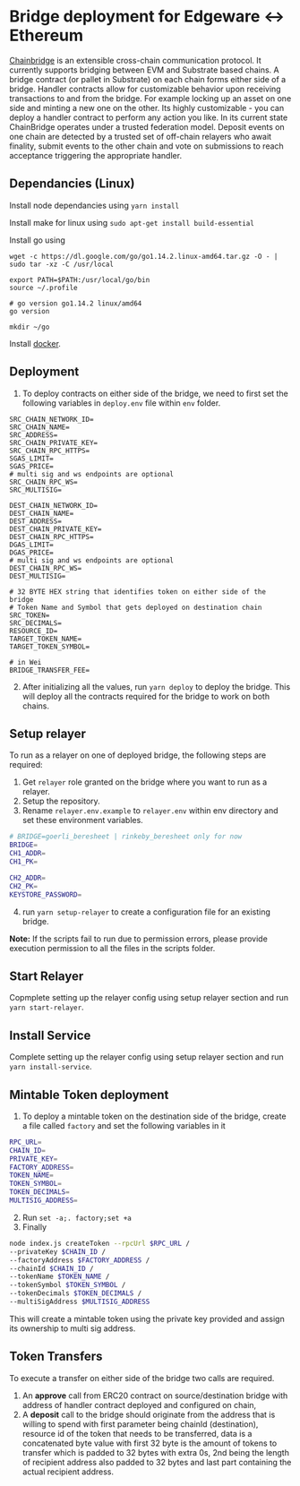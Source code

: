 #  Bridge deployment for Edgeware <-> Ethereum  
[Chainbridge](https://github.com/ChainSafe/ChainBridge) is an extensible cross-chain communication protocol. It currently supports bridging between EVM and Substrate based chains.
A bridge contract (or pallet in Substrate) on each chain forms either side of a bridge. Handler contracts allow for customizable behavior upon receiving transactions to and from the bridge. For example locking up an asset on one side and minting a new one on the other. Its highly customizable - you can deploy a handler contract to perform any action you like.
In its current state ChainBridge operates under a trusted federation model. Deposit events on one chain are detected by a trusted set of off-chain relayers who await finality, submit events to the other chain and vote on submissions to reach acceptance triggering the appropriate handler.  

## Dependancies (Linux)
  Install node dependancies using
  ``` yarn install ```
  
  Install make for linux using
  ``` sudo apt-get install build-essential ```
  
  Install go using
  ```
  wget -c https://dl.google.com/go/go1.14.2.linux-amd64.tar.gz -O - | sudo tar -xz -C /usr/local

  export PATH=$PATH:/usr/local/go/bin
  source ~/.profile

  # go version go1.14.2 linux/amd64
  go version

  mkdir ~/go
  ```

  Install [docker](https://docs.docker.com/engine/install/ubuntu/).

  
##  Deployment
1. To deploy contracts on either side of the bridge, we need to first set the following variables in ```deploy.env``` file within ```env``` folder.
```
SRC_CHAIN_NETWORK_ID=
SRC_CHAIN_NAME=
SRC_ADDRESS=
SRC_CHAIN_PRIVATE_KEY=
SRC_CHAIN_RPC_HTTPS=
SGAS_LIMIT=
SGAS_PRICE=
# multi sig and ws endpoints are optional
SRC_CHAIN_RPC_WS=
SRC_MULTISIG=

DEST_CHAIN_NETWORK_ID=
DEST_CHAIN_NAME=
DEST_ADDRESS=
DEST_CHAIN_PRIVATE_KEY=
DEST_CHAIN_RPC_HTTPS=
DGAS_LIMIT=
DGAS_PRICE=
# multi sig and ws endpoints are optional
DEST_CHAIN_RPC_WS=
DEST_MULTISIG=

# 32 BYTE HEX string that identifies token on either side of the bridge
# Token Name and Symbol that gets deployed on destination chain
SRC_TOKEN=
SRC_DECIMALS=
RESOURCE_ID=
TARGET_TOKEN_NAME=
TARGET_TOKEN_SYMBOL=

# in Wei
BRIDGE_TRANSFER_FEE=
```
2. After initializing all the values, run ```yarn deploy``` to deploy the bridge. This will deploy all the contracts required for the bridge to work on both chains.

## Setup relayer
To run as a relayer on one of deployed bridge, the following steps are required:
1.  Get ```relayer``` role granted on the bridge where you want to run as a relayer.
2.  Setup the repository.
3.  Rename ```relayer.env.example``` to ```relayer.env``` within env directory and set these environment variables.
```bash
# BRIDGE=goerli_beresheet | rinkeby_beresheet only for now
BRIDGE=
CH1_ADDR=
CH1_PK=

CH2_ADDR=
CH2_PK=
KEYSTORE_PASSWORD=
```
4.  run ```yarn setup-relayer``` to create a configuration file for an existing bridge.

**Note:** If the scripts fail to run due to permission errors, please provide execution permission to all the files in the scripts folder.

## Start Relayer
Copmplete setting up the relayer config using setup relayer section and run ```yarn start-relayer```.

## Install Service
Complete setting up the relayer config using setup relayer section and run ```yarn install-service```.

## Mintable Token deployment
1. To deploy a mintable token on the destination side of the bridge, create a file called ```factory``` and set the following
variables in it
```bash
RPC_URL=
CHAIN_ID=
PRIVATE_KEY=
FACTORY_ADDRESS=
TOKEN_NAME=
TOKEN_SYMBOL=
TOKEN_DECIMALS=
MULTISIG_ADDRESS=
```
2. Run ```set -a;. factory;set +a```
3. Finally
```bash
node index.js createToken --rpcUrl $RPC_URL /
--privateKey $CHAIN_ID /
--factoryAddress $FACTORY_ADDRESS /
--chainId $CHAIN_ID /
--tokenName $TOKEN_NAME /
--tokenSymbol $TOKEN_SYMBOL /
--tokenDecimals $TOKEN_DECIMALS /
--multiSigAddress $MULTISIG_ADDRESS
```

This will create a mintable token using the private key provided and assign its ownership to
multi sig address.
##  Token Transfers

To execute a transfer on either side of the bridge two calls are required.
1. An **approve** call from ERC20 contract on source/destination bridge with address of handler contract deployed and configured on chain,
2. A **deposit** call to the bridge should originate from the address that is willing to spend with first parameter being chainId (destination), resource id of the token that needs to be transferred, data is a concatenated byte value with first 32 byte is the amount of tokens to transfer which is padded to 32 bytes with extra 0s, 2nd being the length of recipient address also padded to 32 bytes and last part containing the actual recipient address.


